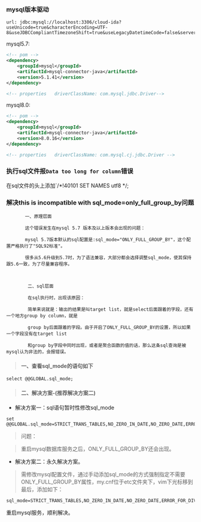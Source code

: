 ### mysql版本驱动
~~~
url: jdbc:mysql://localhost:3306/cloud-ida?useUnicode=true&characterEncoding=UTF-8&useJDBCCompliantTimezoneShift=true&useLegacyDatetimeCode=false&serverTimezone=UTC
~~~

mysql5.7:
~~~xml
<!-- pom -->
<dependency>
    <groupId>mysql</groupId>
    <artifactId>mysql-connector-java</artifactId>
    <version>5.1.41</version>
</dependency>

<!-- properties   driverClassName: com.mysql.jdbc.Driver-->
~~~

mysql8.0:
~~~xml
<!-- pom -->
<dependency>
    <groupId>mysql</groupId>
    <artifactId>mysql-connector-java</artifactId>
    <version>8.0.16</version>
</dependency>

<!-- properties   driverClassName: com.mysql.cj.jdbc.Driver -->
~~~

### 执行sql文件报`Data too long for column`错误
在sql文件的头上添加`/*!40101 SET NAMES utf8 */;

### 解决this is incompatible with sql_mode=only_full_group_by问题

~~~
       一、原理层面

       这个错误发生在mysql 5.7 版本及以上版本会出现的问题：

       mysql 5.7版本默认的sql配置是:sql_mode="ONLY_FULL_GROUP_BY"，这个配置严格执行了"SQL92标准"。

       很多从5.6升级到5.7时，为了语法兼容，大部分都会选择调整sql_mode，使其保持跟5.6一致，为了尽量兼容程序。

        

        二、sql层面

        在sql执行时，出现该原因：

        简单来说就是：输出的结果是叫target list，就是select后面跟着的字段，还有一个地方group by column，就是

        group by后面跟着的字段。由于开启了ONLY_FULL_GROUP_BY的设置，所以如果一个字段没有在target list 

        和group by字段中同时出现，或者是聚合函数的值的话，那么这条sql查询是被mysql认为非法的，会报错误。
~~~

> #### 一、查看sql_mode的语句如下
~~~
select @@GLOBAL.sql_mode;
~~~

> #### 二、解决方案-(推荐解决方案二)

* 解决方案一：sql语句暂时性修改sql_mode
 ~~~
 set @@GLOBAL.sql_mode=STRICT_TRANS_TABLES,NO_ZERO_IN_DATE,NO_ZERO_DATE,ERROR_FOR_DIVISION_BY_ZERO,NO_AUTO_CREATE_USER,NO_ENGINE_SUBSTITUTION
 ~~~
 
>问题：

>重启mysql数据库服务之后，ONLY_FULL_GROUP_BY还会出现。

* 解决方案二：永久解决方案。

>需修改mysql配置文件，通过手动添加sql_mode的方式强制指定不需要ONLY_FULL_GROUP_BY属性，my.cnf位于etc文件夹下，vim下光标移到最后，添加如下：
~~~
sql_mode=STRICT_TRANS_TABLES,NO_ZERO_IN_DATE,NO_ZERO_DATE,ERROR_FOR_DIVISION_BY_ZERO,NO_AUTO_CREATE_USER,NO_ENGINE_SUBSTITUTION
~~~

重启mysql服务，顺利解决。